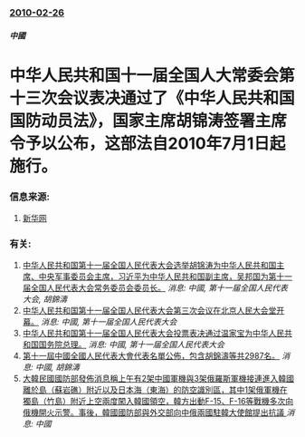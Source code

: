 ### [2010-02-26](/news/2010/02/26/index.md)

##### 中國
#  中华人民共和国十一届全国人大常委会第十三次会议表决通过了《中华人民共和国国防动员法》，国家主席胡锦涛签署主席令予以公布，这部法自2010年7月1日起施行。




### 信息来源:

1. [新华网](http://news.xinhuanet.com/politics/2010-02/26/content_13057065.htm)

### 有关:

1. [中华人民共和国第十一届全国人民代表大会选举胡锦涛为中华人民共和国主席、中央军事委员会主席，习近平为中华人民共和国副主席，吴邦国为第十一届全国人民代表大会常务委员会委员长。](/news/2008/03/15/中华人民共和国第十一届全国人民代表大会选举胡锦涛为中华人民共和国主席-中央军事委员会主席-习近平为中华人民共和国副主席.md) _消息: 中國, 第十一届全国人民代表大会, 胡錦濤_
2. [ 中华人民共和国第十一届全国人民代表大会第三次会议在北京人民大会堂开幕。](/news/2010/03/5/中华人民共和国第十一届全国人民代表大会第三次会议在北京人民大会堂开幕.md) _消息: 中國, 第十一届全国人民代表大会_
3. [中华人民共和国第十一届全国人民代表大会投票表决通过温家宝为中华人民共和国国务院总理。](/news/2008/03/16/中华人民共和国第十一届全国人民代表大会投票表决通过温家宝为中华人民共和国国务院总理.md) _消息: 中國, 第十一届全国人民代表大会_
4. [第十一屆中國全國人民代表大會代表名單公佈，包含胡錦濤等共2987名。](/news/2008/03/1/第十一屆中國全國人民代表大會代表名單公佈-包含胡錦濤等共2987名.md) _消息: 中國, 胡錦濤_
5. [ 大韓民國國防部發佈消息稱上午有2架中國軍機與3架俄羅斯軍機接連進入韓國離於島（蘇岩礁）附近以及日本海（東海）的防空識別區，其中1架俄軍機在獨島（竹島）附近上空兩度闖入韓國領空，韓方出動F-15、F-16等戰機多次向俄機開火示警。事後，韓國國防部與外交部向中俄兩國駐韓大使館提出抗議 ](/news/2019/07/23/大韓民國國防部發佈消息稱上午有2架中國軍機與3架俄羅斯軍機接連進入韓國離於島-蘇岩礁-附近以及日本海-東海-的防空識別.md) _消息: 中國_
